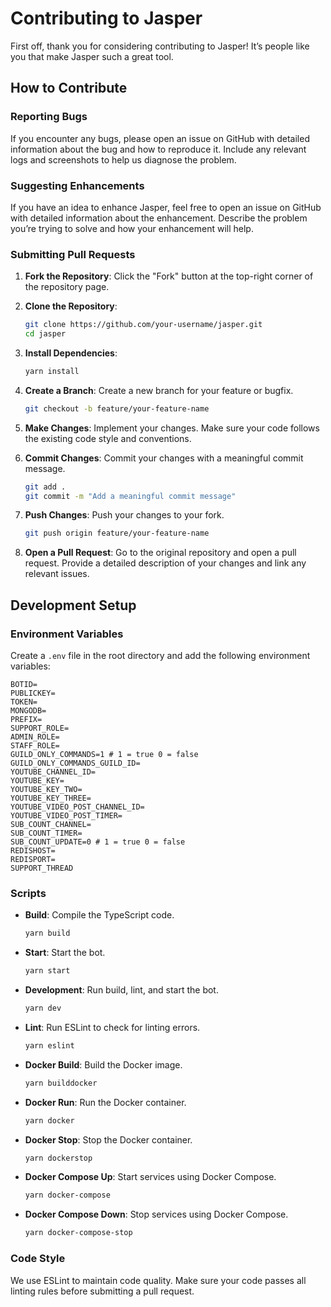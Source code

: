 # Contributing to Jasper

First off, thank you for considering contributing to Jasper! It’s people like you that make Jasper such a great tool.

## How to Contribute

### Reporting Bugs

If you encounter any bugs, please open an issue on GitHub with detailed information about the bug and how to reproduce it. Include any
relevant logs and screenshots to help us diagnose the problem.

### Suggesting Enhancements

If you have an idea to enhance Jasper, feel free to open an issue on GitHub with detailed information about the enhancement. Describe the
problem you’re trying to solve and how your enhancement will help.

### Submitting Pull Requests

1. **Fork the Repository**: Click the "Fork" button at the top-right corner of the repository page.

2. **Clone the Repository**:
    ```sh
    git clone https://github.com/your-username/jasper.git
    cd jasper
    ```

3. **Install Dependencies**:
    ```sh
    yarn install
    ```

4. **Create a Branch**: Create a new branch for your feature or bugfix.
    ```sh
    git checkout -b feature/your-feature-name
    ```

5. **Make Changes**: Implement your changes. Make sure your code follows the existing code style and conventions.

6. **Commit Changes**: Commit your changes with a meaningful commit message.
    ```sh
    git add .
    git commit -m "Add a meaningful commit message"
    ```

7. **Push Changes**: Push your changes to your fork.
    ```sh
    git push origin feature/your-feature-name
    ```

8. **Open a Pull Request**: Go to the original repository and open a pull request. Provide a detailed description of your changes and link
   any relevant issues.

## Development Setup

### Environment Variables

Create a `.env` file in the root directory and add the following environment variables:

```dotenv
BOTID=
PUBLICKEY=
TOKEN=
MONGODB=
PREFIX=
SUPPORT_ROLE=
ADMIN_ROLE=
STAFF_ROLE=
GUILD_ONLY_COMMANDS=1 # 1 = true 0 = false
GUILD_ONLY_COMMANDS_GUILD_ID=
YOUTUBE_CHANNEL_ID=
YOUTUBE_KEY=
YOUTUBE_KEY_TWO=
YOUTUBE_KEY_THREE=
YOUTUBE_VIDEO_POST_CHANNEL_ID=
YOUTUBE_VIDEO_POST_TIMER=
SUB_COUNT_CHANNEL=
SUB_COUNT_TIMER=
SUB_COUNT_UPDATE=0 # 1 = true 0 = false
REDISHOST=
REDISPORT=
SUPPORT_THREAD
```

### Scripts

- **Build**: Compile the TypeScript code.
    ```sh
    yarn build
    ```

- **Start**: Start the bot.
    ```sh
    yarn start
    ```

- **Development**: Run build, lint, and start the bot.
    ```sh
    yarn dev
    ```

- **Lint**: Run ESLint to check for linting errors.
    ```sh
    yarn eslint
    ```

- **Docker Build**: Build the Docker image.
    ```sh
    yarn builddocker
    ```

- **Docker Run**: Run the Docker container.
    ```sh
    yarn docker
    ```

- **Docker Stop**: Stop the Docker container.
    ```sh
    yarn dockerstop
    ```

- **Docker Compose Up**: Start services using Docker Compose.
    ```sh
    yarn docker-compose
    ```

- **Docker Compose Down**: Stop services using Docker Compose.
    ```sh
    yarn docker-compose-stop
    ```

### Code Style

We use ESLint to maintain code quality. Make sure your code passes all linting rules before submitting a pull request.
